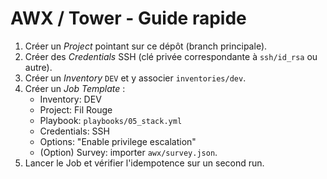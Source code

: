 # AWX / Tower - Guide rapide

1) Créer un *Project* pointant sur ce dépôt (branch principale).
2) Créer des *Credentials* SSH (clé privée correspondante à `ssh/id_rsa` ou autre).
3) Créer un *Inventory* `DEV` et y associer `inventories/dev`.
4) Créer un *Job Template* :
   - Inventory: DEV
   - Project: Fil Rouge
   - Playbook: `playbooks/05_stack.yml`
   - Credentials: SSH
   - Options: "Enable privilege escalation"
   - (Option) Survey: importer `awx/survey.json`.
5) Lancer le Job et vérifier l'idempotence sur un second run.

